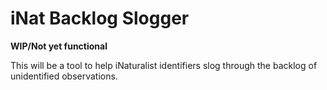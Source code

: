 # iNat Backlog Slogger

**WIP/Not yet functional**

This will be a tool to help iNaturalist identifiers slog through the backlog of unidentified observations.

